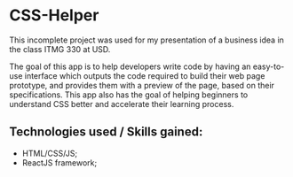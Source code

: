 # CSS-Helper
This incomplete project was used for my presentation of a business idea in the class ITMG 330 at USD.

The goal of this app is to help developers write code by having an easy-to-use interface which outputs the code required to build their web page prototype, and provides them with a preview of the page, based on their specifications. This app also has the goal of helping beginners to understand CSS better and accelerate their learning process.

## Technologies used / Skills gained:
- HTML/CSS/JS;
- ReactJS framework;
